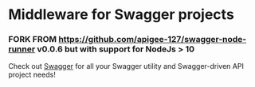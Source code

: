 # Middleware for Swagger projects

### FORK FROM https://github.com/apigee-127/swagger-node-runner v0.0.6 but with support for NodeJs > 10 ###

Check out [Swagger](https://www.npmjs.com/package/swagger) for all your Swagger utility
and Swagger-driven API project needs!
